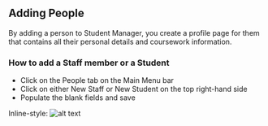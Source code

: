 
## **Adding People**

By adding a person to Student Manager, you create a profile page for them that contains all their personal details and coursework information. 

### **How to add a Staff member or a Student**
-	Click on the People tab on the Main Menu bar
-	Click on either New Staff or New Student on the top right-hand side
-	Populate the blank fields and save

Inline-style: 
![alt text](https://content.screencast.com/users/ViljoenC/folders/Jing/media/612ce009-a51b-4b2e-a3cb-fd04eb6a69ff/2017-12-13_1440.png "Test")


